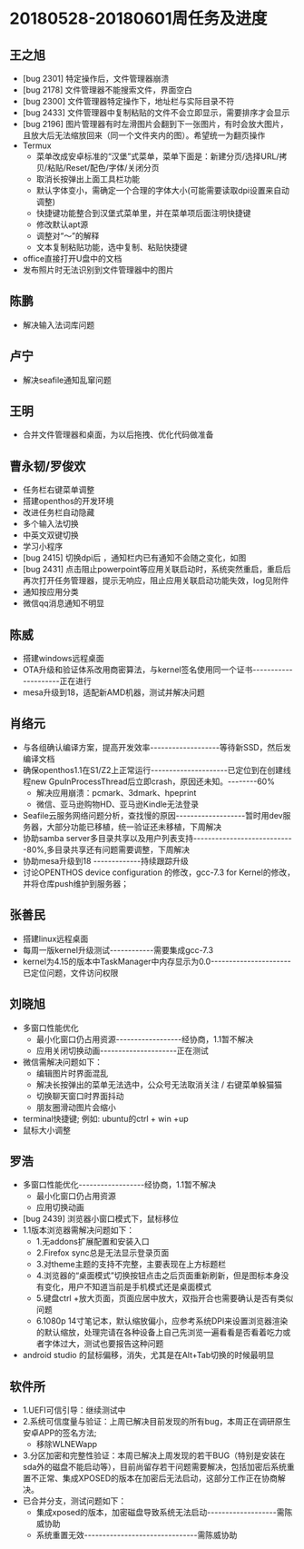 # 20180528-20180601周任务及进度

## 王之旭
- [bug 2301] 特定操作后，文件管理器崩溃
- [bug 2178] 文件管理器不能搜索文件，界面空白
- [bug 2300] 文件管理器特定操作下，地址栏与实际目录不符
- [bug 2433] 文件管理器中复制粘贴的文件不会立即显示，需要排序才会显示
- [bug 2196] 图片管理器有时左滑图片会翻到下一张图片，有时会放大图片，且放大后无法缩放回来（同一个文件夹内的图）。希望统一为翻页操作
- Termux
   - 菜单改成安卓标准的“汉堡”式菜单，菜单下面是：新建分页/选择URL/拷贝/粘贴/Reset/配色/字体/关闭分页
   - 取消长按弹出上面工具栏功能
   - 默认字体变小，需确定一个合理的字体大小(可能需要读取dpi设置来自动调整)
   - 快捷键功能整合到汉堡式菜单里，并在菜单项后面注明快捷键
   - 修改默认apt源
   - 调整对“～”的解释
   - 文本复制粘贴功能，选中复制、粘贴快捷键
- office直接打开U盘中的文档
- 发布照片时无法识别到文件管理器中的图片
  
## 陈鹏
- 解决输入法词库问题
   
## 卢宁
- 解决seafile通知乱窜问题

## 王明
- 合并文件管理器和桌面，为以后拖拽、优化代码做准备

## 曹永韧/罗俊欢
- 任务栏右键菜单调整
- 搭建openthos的开发环境
- 改进任务栏自动隐藏
- 多个输入法切换
- 中英文双键切换
- 学习小程序
- [bug 2415] 切换dpi后 ，通知栏内已有通知不会随之变化，如图
- [bug 2431] 点击阻止powerpoint等应用关联启动时，系统突然重启，重启后再次打开任务管理器，提示无响应，阻止应用关联启动功能失效，log见附件
- 通知按应用分类
- 微信qq消息通知不明显

## 陈威
- 搭建windows远程桌面
- OTA升级和验证体系改用商密算法，与kernel签名使用同一个证书---------------------正在进行
- mesa升级到18，适配新AMD机器，测试并解决问题

## 肖络元
- 与各组确认编译方案，提高开发效率-------------------等待新SSD，然后发编译文档
- 确保openthos1.1在S1/Z2上正常运行---------------------已定位到在创建线程new GpuInProcessThread后立即crash，原因还未知。--------60%
   - 解决应用崩溃：pcmark、3dmark、hpeprint
   - 微信、亚马逊购物HD、亚马逊Kindle无法登录
- Seafile云服务网络问题分析，查找慢的原因-------------------暂时用dev服务器，大部分功能已移植，统一验证还未移植，下周解决
- 协助samba server多目录共享以及用户列表支持----------------------------80%,多目录共享还有问题需要调整，下周解决
- 协助mesa升级到18 -------------持续跟踪升级
- 讨论OPENTHOS device configuration 的修改，gcc-7.3 for Kernel的修改，并将仓库push维护到服务器；

## 张善民
- 搭建linux远程桌面
- 每周一版kernel升级测试------------需要集成gcc-7.3
- kernel为4.15的版本中TaskManager中内存显示为0.0----------------------已定位问题，文件访问权限

## 刘晓旭
- 多窗口性能优化
  - 最小化窗口仍占用资源------------------经协商，1.1暂不解决
  - 应用关闭切换动画---------------------正在测试
- 微信需解决问题如下：
  - 编辑图片时界面混乱
  - 解决长按弹出的菜单无法选中，公众号无法取消关注 / 右键菜单躲猫猫
  - 切换聊天窗口时界面抖动
  - 朋友圈滑动图片会缩小
- terminal快捷键; 例如: ubuntu的ctrl + win +up
- 鼠标大小调整

## 罗浩
- 多窗口性能优化------------------经协商，1.1暂不解决
  - 最小化窗口仍占用资源
  - 应用切换动画
- [bug 2439] 浏览器小窗口模式下，鼠标移位
- 1.1版本浏览器需解决问题如下：
  - 1.无addons扩展配置和安装入口
  - 2.Firefox sync总是无法显示登录页面
  - 3.对theme主题的支持不完整，主要表现在上方标题栏
  - 4.浏览器的“桌面模式”切换按钮点击之后页面重新刷新，但是图标本身没有变化，用户不知道当前是手机模式还是桌面模式
  - 5.键盘ctrl +放大页面，页面应居中放大，双指开合也需要确认是否有类似问题
  - 6.1080p 14寸笔记本，默认缩放偏小，应参考系统DPI来设置浏览器渲染的默认缩放，处理完请在各种设备上自己先浏览一遍看看是否看着吃力或者字体过大，测试也要报告这种问题
- android studio 的鼠标偏移，消失，尤其是在Alt+Tab切换的时候最明显

## 软件所
- 1.UEFI可信引导：继续测试中
- 2.系统可信度量与验证：上周已解决目前发现的所有bug，本周正在调研原生安卓APP的签名方法;
  - 移除WLNEWapp
- 3.分区加密和完整性验证：本周已解决上周发现的若干BUG（特别是安装在sda外的磁盘不能启动等），目前尚留存若干问题需要解决，包括加密后系统重置不正常、集成XPOSED的版本在加密后无法启动，这部分工作正在协商解决。
- 已合并分支，测试问题如下：
   - 集成xposed的版本，加密磁盘导致系统无法启动-------------------需陈威协助
   - 系统重置无效-------------------------------需陈威协助
